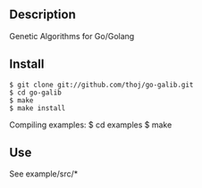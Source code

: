 Description
--------
Genetic Algorithms for Go/Golang

Install
--------
	$ git clone git://github.com/thoj/go-galib.git
	$ cd go-galib
	$ make
	$ make install

Compiling examples:
	$ cd examples
	$ make

Use
--------
See example/src/*
